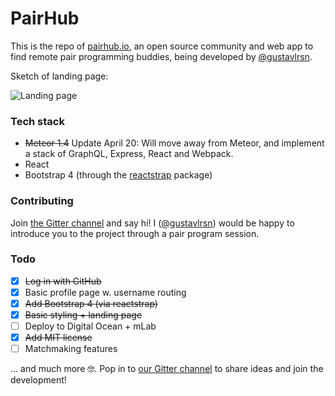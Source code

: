 # PairHub

This is the repo of [pairhub.io](https://pairhub.io), an open source community and web app to find remote pair programming buddies, being developed by [@gustavlrsn](https://twitter.com/gustavlrsn).

Sketch of landing page:

![Landing page](http://i.imgur.com/RSlG0Xi.png "Sketch of Landing page")



### Tech stack
- ~~Meteor 1.4~~ Update April 20: Will move away from Meteor, and implement a stack of GraphQL, Express, React and Webpack.
- React
- Bootstrap 4 (through the [reactstrap](https://github.com/reactstrap/reactstrap) package)

### Contributing
Join [the Gitter channel](https://gitter.im/pairhub/Lobby) and say hi! I ([@gustavlrsn](https://twitter.com/gustavlrsn)) would be happy to introduce you to the project through a pair program session.

### Todo

- [X] ~~Log in with GitHub~~
- [X] Basic profile page w. username routing
- [X] ~~Add Bootstrap 4 (via reactstrap)~~
- [X] ~~Basic styling + landing page~~
- [ ] Deploy to Digital Ocean + mLab
- [X] ~~Add MIT license~~
- [ ] Matchmaking features

... and much more 🤓. Pop in to [our Gitter channel](https://gitter.im/pairhub/Lobby) to share ideas and join the development!
